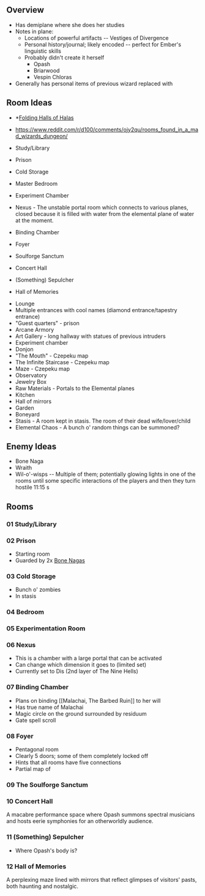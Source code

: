 
## Overview

* Has demiplane where she does her studies
* Notes in plane:
	* Locations of powerful artifacts -- Vestiges of Divergence
	* Personal history/journal; likely encoded -- perfect for Ember's linguistic skills
	* Probably didn't create it herself
		* Opash
		* Briarwood
		* Vespin Chloras
* Generally has personal items of previous wizard replaced with 

## Room Ideas
* *[Folding Halls of Halas](https://criticalrole.miraheze.org/wiki/Folding_Halls_of_Halas#/media/File:Folding_Halls_-_CRA.png)
* https://www.reddit.com/r/d100/comments/ojy2qu/rooms_found_in_a_mad_wizards_dungeon/

* Study/Library
* Prison
* Cold Storage
* Master Bedroom
* Experiment Chamber
* Nexus - The unstable portal room which connects to various planes, closed because it is filled with water from the elemental plane of water at the moment.
* Binding Chamber
* Foyer
* Soulforge Sanctum
* Concert Hall
* (Something) Sepulcher
* Hall of Memories
- Lounge
- Multiple entrances with cool names (diamond entrance/tapestry entrance)
- "Guest quarters" - prison
- Arcane Armory
- Art Gallery - long hallway with statues of previous intruders
- Experiment chamber
- Donjon
- "The Mouth" - Czepeku map
- The Infinite Staircase - Czepeku map
- Maze - Czepeku map
- Observatory
- Jewelry Box
- Raw Materials - Portals to the Elemental planes
- Kitchen
- Hall of mirrors
- Garden
- Boneyard
- Stasis - A room kept in stasis. The room of their dead wife/lover/child
- Elemental Chaos - A bunch o' random things can be summoned?

## Enemy Ideas
* Bone Naga
* Wraith
* Wil-o'-wisps -- Multiple of them; potentially glowing lights in one of the rooms until some specific interactions of the players and then they turn hostile
11:15 s

## Rooms

### 01 Study/Library

### 02 Prison

* Starting room
* Guarded by 2x [Bone Nagas](https://www.dndbeyond.com/monsters/17118-bone-naga)

### 03 Cold Storage

* Bunch o' zombies
* In stasis
### 04 Bedroom

### 05 Experimentation Room

### 06 Nexus

* This is a chamber with a large portal that can be activated
* Can change which dimension it goes to (limited set)
* Currently set to Dis (2nd layer of The Nine Hells)

### 07 Binding Chamber
* Plans on binding [[Malachai, The Barbed Ruin]] to her will
* Has true name of Malachai
* Magic circle on the ground surrounded by residuum
* Gate spell scroll

### 08 Foyer

* Pentagonal room
* Clearly 5 doors; some of them completely locked off
* Hints that all rooms have five connections
* Partial map of 

### 09 The Soulforge Sanctum

### 10 Concert Hall

A macabre performance space where Opash summons spectral musicians and hosts eerie symphonies for an otherworldly audience.

### 11 (Something) Sepulcher

* Where Opash's body is?

### 12 Hall of Memories

A perplexing maze lined with mirrors that reflect glimpses of visitors' pasts, both haunting and nostalgic.


